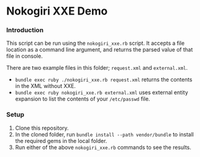 # Nokogiri XXE Demo

### Introduction

This script can be run using the `nokogiri_xxe.rb` script. 
It accepts a file location as a command line argument, and returns the parsed value of that file in console.

There are two example files in this folder; `request.xml` and `external.xml`.

- `bundle exec ruby ./nokogiri_xxe.rb request.xml` returns the contents in the XML without XXE.
- `bundle exec ruby nokogiri_xxe.rb external.xml` uses external entity expansion to list the contents of your `/etc/passwd` file.

### Setup

1. Clone this repository.
2. In the cloned folder, run `bundle install --path vendor/bundle` to install the required gems in the local folder.
3. Run either of the above `nokogiri_xxe.rb` commands to see the results.
